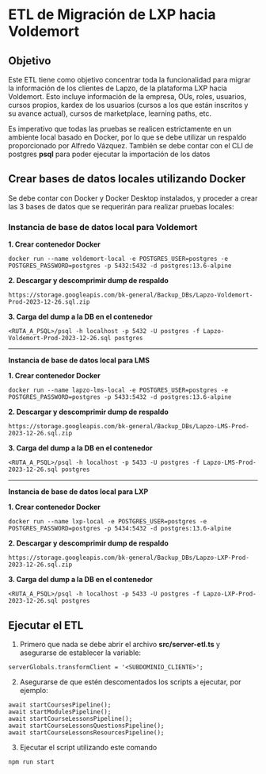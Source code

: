 # ETL de Migración de LXP hacia Voldemort

## Objetivo

Este ETL tiene como objetivo concentrar toda la funcionalidad para migrar la información de los clientes de Lapzo, de la plataforma LXP hacia Voldemort. Esto incluye información de la empresa, OUs, roles, usuarios, cursos propios, kardex de los usuarios (cursos a los que están inscritos y su avance actual), cursos de marketplace, learning paths, etc.

Es imperativo que todas las pruebas se realicen estrictamente en un ambiente local basado en Docker, por lo que se debe utilizar un respaldo proporcionado por Alfredo Vázquez. También se debe contar con el CLI de postgres **psql** para poder ejecutar la importación de los datos

## Crear bases de datos locales utilizando Docker

Se debe contar con Docker y Docker Desktop instalados, y proceder a crear las 3 bases de datos que se requerirán para realizar pruebas locales:

### Instancia de base de datos local para Voldemort

**1. Crear contenedor Docker**

```
docker run --name voldemort-local -e POSTGRES_USER=postgres -e POSTGRES_PASSWORD=postgres -p 5432:5432 -d postgres:13.6-alpine
```

**2. Descargar y descomprimir dump de respaldo**

```
https://storage.googleapis.com/bk-general/Backup_DBs/Lapzo-Voldemort-Prod-2023-12-26.sql.zip
```

**3. Carga del dump a la DB en el contenedor**

```
<RUTA_A_PSQL>/psql -h localhost -p 5432 -U postgres -f Lapzo-Voldemort-Prod-2023-12-26.sql postgres
```

---

**Instancia de base de datos local para LMS**

**1. Crear contenedor Docker**

```
docker run --name lapzo-lms-local -e POSTGRES_USER=postgres -e POSTGRES_PASSWORD=postgres -p 5433:5432 -d postgres:13.6-alpine
```

**2. Descargar y descomprimir dump de respaldo**

```
https://storage.googleapis.com/bk-general/Backup_DBs/Lapzo-LMS-Prod-2023-12-26.sql.zip
```

**3. Carga del dump a la DB en el contenedor**

```
<RUTA_A_PSQL>/psql -h localhost -p 5433 -U postgres -f Lapzo-LMS-Prod-2023-12-26.sql postgres
```

---

**Instancia de base de datos local para LXP**

**1. Crear contenedor Docker**

```
docker run --name lxp-local -e POSTGRES_USER=postgres -e POSTGRES_PASSWORD=postgres -p 5434:5432 -d postgres:13.6-alpine
```

**2. Descargar y descomprimir dump de respaldo**

```
https://storage.googleapis.com/bk-general/Backup_DBs/Lapzo-LXP-Prod-2023-12-26.sql.zip
```

**3. Carga del dump a la DB en el contenedor**

```
<RUTA_A_PSQL>/psql -h localhost -p 5433 -U postgres -f Lapzo-LXP-Prod-2023-12-26.sql postgres
```

## Ejecutar el ETL

1. Primero que nada se debe abrir el archivo **src/server-etl.ts** y asegurarse de establecer la variable:

```
serverGlobals.transformClient = '<SUBDOMINIO_CLIENTE>';
```

2. Asegurarse de que estén descomentados los scripts a ejecutar, por ejemplo:

```
await startCoursesPipeline();
await startModulesPipeline();
await startCourseLessonsPipeline();
await startCourseLessonsQuestionsPipeline();
await startCourseLessonsResourcesPipeline();
```

3. Ejecutar el script utilizando este comando

```
npm run start
```
